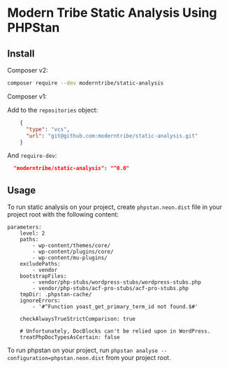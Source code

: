 # Modern Tribe Static Analysis Using PHPStan

## Install

Composer v2:

```sh
composer require --dev moderntribe/static-analysis
```

Composer v1:

Add to the `repositories` object:

```json
    {
      "type": "vcs",
      "url": "git@github.com:moderntribe/static-analysis.git"
    }
```

And `require-dev`:

```json
  "moderntribe/static-analysis": "^0.0"
```

## Usage

To run static analysis on your project, create `phpstan.neon.dist` file in your project root with the following content:

```neon
parameters:
	level: 2
	paths:
		- wp-content/themes/core/
		- wp-content/plugins/core/
		- wp-content/mu-plugins/
	excludePaths:
		- vendor
	bootstrapFiles:
		- vendor/php-stubs/wordpress-stubs/wordpress-stubs.php
		- vendor/php-stubs/acf-pro-stubs/acf-pro-stubs.php
	tmpDir: .phpstan-cache/
	ignoreErrors:
		- '#^Function yoast_get_primary_term_id not found.$#'

	checkAlwaysTrueStrictComparison: true

	# Unfortunately, DocBlocks can't be relied upon in WordPress.
	treatPhpDocTypesAsCertain: false
```

To run phpstan on your project, run `phpstan analyse --configuration=phpstan.neon.dist` from your project root.
